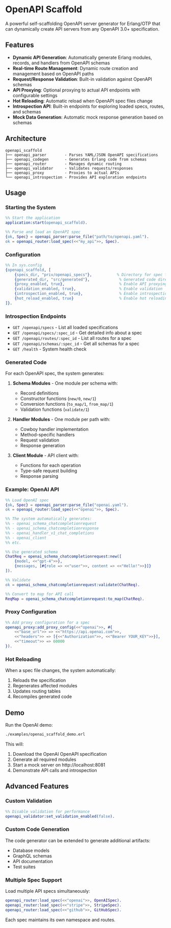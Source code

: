 # OpenAPI Scaffold

A powerful self-scaffolding OpenAPI server generator for Erlang/OTP that can dynamically create API servers from any OpenAPI 3.0+ specification.

## Features

- **Dynamic API Generation**: Automatically generate Erlang modules, records, and handlers from OpenAPI schemas
- **Real-time Route Management**: Dynamic route creation and management based on OpenAPI paths
- **Request/Response Validation**: Built-in validation against OpenAPI schemas
- **API Proxying**: Optional proxying to actual API endpoints with configurable settings
- **Hot Reloading**: Automatic reload when OpenAPI spec files change
- **Introspection API**: Built-in endpoints for exploring loaded specs, routes, and schemas
- **Mock Data Generation**: Automatic mock response generation based on schemas

## Architecture

```
openapi_scaffold
├── openapi_parser        - Parses YAML/JSON OpenAPI specifications
├── openapi_codegen       - Generates Erlang code from schemas
├── openapi_router        - Manages dynamic routing
├── openapi_validator     - Validates requests/responses
├── openapi_proxy         - Proxies to actual APIs
└── openapi_introspection - Provides API exploration endpoints
```

## Usage

### Starting the System

```erlang
%% Start the application
application:start(openapi_scaffold).

%% Parse and load an OpenAPI spec
{ok, Spec} = openapi_parser:parse_file("path/to/openapi.yaml").
ok = openapi_router:load_spec(<<"my_api">>, Spec).
```

### Configuration

```erlang
%% In sys.config
{openapi_scaffold, [
    {specs_dir, "priv/openapi_specs"},           % Directory for spec files
    {generated_dir, "src/generated"},             % Generated code directory
    {proxy_enabled, true},                        % Enable API proxying
    {validation_enabled, true},                   % Enable validation
    {introspection_enabled, true},                % Enable introspection
    {hot_reload_enabled, true}                    % Enable hot reloading
]}.
```

### Introspection Endpoints

- `GET /openapi/specs` - List all loaded specifications
- `GET /openapi/specs/:spec_id` - Get detailed info about a spec
- `GET /openapi/routes/:spec_id` - List all routes for a spec
- `GET /openapi/schemas/:spec_id` - Get all schemas for a spec
- `GET /health` - System health check

### Generated Code

For each OpenAPI spec, the system generates:

1. **Schema Modules** - One module per schema with:
   - Record definitions
   - Constructor functions (`new/0`, `new/1`)
   - Conversion functions (`to_map/1`, `from_map/1`)
   - Validation functions (`validate/1`)

2. **Handler Modules** - One module per path with:
   - Cowboy handler implementation
   - Method-specific handlers
   - Request validation
   - Response generation

3. **Client Module** - API client with:
   - Functions for each operation
   - Type-safe request building
   - Response parsing

### Example: OpenAI API

```erlang
%% Load OpenAI spec
{ok, Spec} = openapi_parser:parse_file("openai.yaml").
ok = openapi_router:load_spec(<<"openai">>, Spec).

%% The system automatically generates:
%% - openai_schema_chatcompletionrequest
%% - openai_schema_chatcompletionresponse
%% - openai_handler_v1_chat_completions
%% - openai_client
%% etc.

%% Use generated schema
ChatReq = openai_schema_chatcompletionrequest:new([
    {model, <<"gpt-4">>},
    {messages, [#{role => <<"user">>, content => <<"Hello!">>}]}
]).

%% Validate
ok = openai_schema_chatcompletionrequest:validate(ChatReq).

%% Convert to map for API call
ReqMap = openai_schema_chatcompletionrequest:to_map(ChatReq).
```

### Proxy Configuration

```erlang
%% Add proxy configuration for a spec
openapi_proxy:add_proxy_config(<<"openai">>, #{
    <<"base_url">> => <<"https://api.openai.com">>,
    <<"headers">> => [{<<"Authorization">>, <<"Bearer YOUR_KEY">>}],
    <<"timeout">> => 60000
}).
```

### Hot Reloading

When a spec file changes, the system automatically:
1. Reloads the specification
2. Regenerates affected modules
3. Updates routing tables
4. Recompiles generated code

## Demo

Run the OpenAI demo:

```bash
./examples/openai_scaffold_demo.erl
```

This will:
1. Download the OpenAI OpenAPI specification
2. Generate all required modules
3. Start a mock server on http://localhost:8081
4. Demonstrate API calls and introspection

## Advanced Features

### Custom Validation

```erlang
%% Disable validation for performance
openapi_validator:set_validation_enabled(false).
```

### Custom Code Generation

The code generator can be extended to generate additional artifacts:
- Database models
- GraphQL schemas
- API documentation
- Test suites

### Multiple Spec Support

Load multiple API specs simultaneously:

```erlang
openapi_router:load_spec(<<"openai">>, OpenAISpec).
openapi_router:load_spec(<<"stripe">>, StripeSpec).
openapi_router:load_spec(<<"github">>, GitHubSpec).
```

Each spec maintains its own namespace and routes.